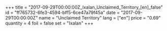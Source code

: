 +++
title = "2017-09-29T00:00:00Z_Ixalan_Unclaimed_Territory_[en]_false"
id = "ff765732-6fe3-4594-bff5-6ce47a79f45a"
date = "2017-09-29T00:00:00Z"
name = "Unclaimed Territory"
lang = ["en"]
price = "0.69"
quantity = 4
foil = false
set = "Ixalan"
+++
